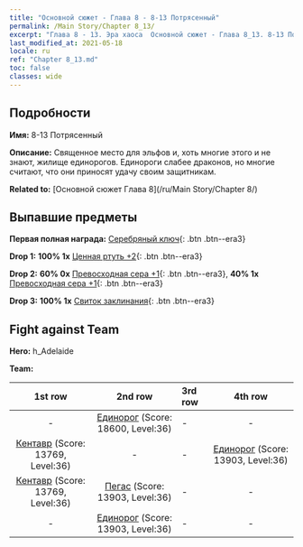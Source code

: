 ```yaml
---
title: "Основной сюжет - Глава 8 - 8-13 Потрясенный"
permalink: /Main Story/Chapter 8_13/
excerpt: "Глава 8 - 13. Эра хаоса  Основной сюжет - Глава 8_13. 8-13 Потрясенный"
last_modified_at: 2021-05-18
locale: ru
ref: "Chapter 8_13.md"
toc: false
classes: wide
---
```


## Подробности

 **Имя:** 8-13 Потрясенный

 **Описание:** Священное место для эльфов и, хоть многие этого и не знают, жилище единорогов. Единороги слабее драконов, но многие считают, что они приносят удачу своим защитникам.

 **Related to:** [Основной сюжет Глава 8](/ru/Main Story/Chapter 8/)

## Выпавшие предметы

 **Первая полная награда:** [Серебряный ключ](/ItemsRU/con_693/){: .btn .btn--era3}

 **Drop 1:** **100% 1x** [Ценная ртуть +2](/ItemsRU/mat_28/){: .btn .btn--era3}

 **Drop 2:** **60% 0x** [Превосходная сера +1](/ItemsRU/mat_22/){: .btn .btn--era3}, **40% 1x** [Превосходная сера +1](/ItemsRU/mat_22/){: .btn .btn--era3}

 **Drop 3:** **100% 1x** [Свиток заклинания](/ItemsRU/con_694/){: .btn .btn--era3}


## Fight against Team
 **Hero:** h_Adelaide

 **Team:**


  | 1st row | 2nd row | 3rd row | 4th row |
  |:----:|:----:|:----|:----:|
  | - | [Единорог](/ru/units/Unicorn/) (Score: 18600, Level:36)  | - | - |
  | [Кентавр](/ru/units/Centaur/) (Score: 13769, Level:36)  | - | - | [Единорог](/ru/units/Unicorn/) (Score: 13903, Level:36)  |
  | [Кентавр](/ru/units/Centaur/) (Score: 13769, Level:36)  | [Пегас](/ru/units/Pegasus/) (Score: 13903, Level:36)  | - | - |
  | - | [Единорог](/ru/units/Unicorn/) (Score: 13903, Level:36)  | - | - |


